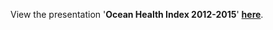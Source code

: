 View the presentation '**Ocean Health Index 2012-2015**' [**here**](http://htmlpreview.github.io/?https://github.com/OHI-Science/ohimanual/blob/master/tutorials/ohi_2012_2015/presentation.html#1).
